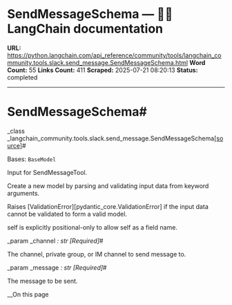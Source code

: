 # SendMessageSchema — 🦜🔗 LangChain  documentation

**URL:** https://python.langchain.com/api_reference/community/tools/langchain_community.tools.slack.send_message.SendMessageSchema.html
**Word Count:** 55
**Links Count:** 411
**Scraped:** 2025-07-21 08:20:13
**Status:** completed

---

# SendMessageSchema\#

_class _langchain\_community.tools.slack.send\_message.SendMessageSchema[\[source\]](https://python.langchain.com/api_reference/_modules/langchain_community/tools/slack/send_message.html#SendMessageSchema)\#     

Bases: `BaseModel`

Input for SendMessageTool.

Create a new model by parsing and validating input data from keyword arguments.

Raises \[ValidationError\]\[pydantic\_core.ValidationError\] if the input data cannot be validated to form a valid model.

self is explicitly positional-only to allow self as a field name.

_param _channel _: str_ _\[Required\]_\#     

The channel, private group, or IM channel to send message to.

_param _message _: str_ _\[Required\]_\#     

The message to be sent.

__On this page